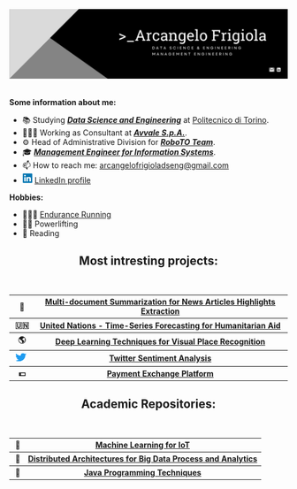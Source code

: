 <div id="header" align="center">

  <!-- <img src="https://media.giphy.com/media/dyzew7Py7bnW9DiJJj/giphy.gif" width="740"/> -->
  <a href="mailto:arcangelofrigioladseng@gmail.com">
    <img src="https://github.com/arcangeloC-137/arcangeloC-137/blob/main/imgs/arcangelofrigiolaEng.png">
  </a>
</div>
<br>

**Some information about me:**

- 📚 Studying ***[Data Science and Engineering](https://didattica.polito.it/pls/portal30/sviluppo.offerta_formativa.corsi?p_sdu_cds=37:320&p_a_acc=2023&p_header=N&p_lang=EN)*** at [Politecnico di Torino](https://www.polito.it/).
- 👨🏻‍💻 Working as Consultant at ***[Avvale S.p.A.](https://www.avvale.com/en)***.
- ⚙️ Head of Administrative Division for ***[RoboTO Team](https://www.linkedin.com/company/team-roboto/?originalSubdomain=it)***. 
- 🎓 ***[Management Engineer for Information Systems](https://didattica.polito.it/guida/2023/it/homepage?cds=5&sdu=38)***.
- 📫 How to reach me: [arcangelofrigioladseng@gmail.com](arcangelofrigioladseng@gmail.com)
- <div align="left">
  <img src="https://github.com/devicons/devicon/blob/master/icons/linkedin/linkedin-original.svg" title="LinkedIn" alt="Linkedin" width="18" height="18"/>
  <a href="https://it.linkedin.com/in/arcangelo-frigiola-332141213?trk=profile-badge">LinkedIn profile</a>

</div> 

**Hobbies:**

- 🏃🏻‍♂️ [Endurance Running](https://www.fidal.it/atleta/Arcangelo-Frigiola/hK2RkpKkcGY=)
- 🏋🏽 Powerlifting
- 📖 Reading

<h2  align="center">Most intresting projects:</h2><br>
<table width="100%" align="center">
   <tr>
    <th> &nbsp;📄</th>
    <th><a href="https://github.com/arcangeloC-137/Multinews" aligh="left"> Multi-document Summarization for News Articles Highlights Extraction </a></th>
  </tr>
  <tr>
    <th> &nbsp;🇺🇳</th>
    <th><a href="https://github.com/PoliTO-ADSP-United-Nations-Project" aligh="left">United Nations - Time-Series Forecasting for Humanitarian Aid</a></th>
  </tr>
  <tr>
    <th> &nbsp;🌎</th>
    <th><a href="https://github.com/arcangeloC-137/deep_learning_techniques_for_visual_place_recognition" aligh="left"> Deep Learning Techniques for Visual Place Recognition</a></th>
  </tr>
  <tr>
    <th><img src="https://github.com/devicons/devicon/blob/master/icons/twitter/twitter-original.svg" width="20" height="18"/></th>
    <th><a href="https://github.com/arcangeloC-137/Twitter-Sentiment-Analysis" aligh="left"> Twitter Sentiment Analysis</a></th>
  </tr>
  <tr>
    <th> &nbsp;💵</th>
    <th><a href="https://github.com/arcangeloC-137/payment_exchange_platform" aligh="left"> Payment Exchange Platform </a></th>
  </tr>
</table>


<h2  align="center">Academic Repositories:</h2><br>
<table width="100%" align="center">
  <tr>
    <th> &nbsp;📗</th>
    <th><a href="https://github.com/arcangeloC-137/machine_learning_for_iot" aligh="left"> Machine Learning for IoT</a></th>
  </tr>
  <!--tr>
    <th> &nbsp;📙</th>
    <th><a href="https://github.com/arcangeloC-137/deep_natural_language_processing" aligh="left"> Deep Natural Language Processing</a></th>
  </tr -->
  <tr>
    <th> &nbsp;📘</th>
    <th><a href="https://github.com/arcangeloC-137/distributed_architectures_for_big_data" aligh="left"> Distributed Architectures for Big Data Process and Analytics</a></th>
  </tr>
  <tr>
    <th> &nbsp;📕</th>
    <th><a href="https://github.com/arcangeloC-137/java_programming_techniques" aligh="left"> Java Programming Techniques</a></th>
  </tr>
</table>

<br>

<!--div align="center"><h2>Table of Skills</h2></div>
<div align="center">
  <table align="center">
    <tr>
      <th>Field</th>
      <th>Technology</th>
    </tr>
    <tr>
      <td>Programming Languages</td>
      <td align="center">
        <img src="https://github.com/devicons/devicon/blob/master/icons/java/java-original.svg" title="Java" alt="Java" width="35" height="35"/>&nbsp;
        <img src="https://github.com/devicons/devicon/blob/master/icons/python/python-original.svg" title="python" **alt="python" width="35" height="35"/>
      </td>
    </tr>
    <tr>
      <td>Database Management Systems</td>
      <td align="center">
        <img src="https://github.com/devicons/devicon/blob/master/icons/mysql/mysql-original.svg" title="MySQL"  alt="MySQL" width="35" height="35"/>&nbsp;
        <img src="https://github.com/devicons/devicon/blob/master/icons/mongodb/mongodb-original.svg" title="mongodb" **alt="mongodb" width="35" height="35"/>
        <img src="https://github.com/devicons/devicon/blob/master/icons/oracle/oracle-original.svg" title="oracle" **alt="oracle" width="35" height="35"/>
        <img src="https://github.com/devicons/devicon/blob/master/icons/redis/redis-plain.svg" title="redis" **alt="redis" width="35" height="35"  style="vertical-align:middle;margin:50px 50px"/>
      </td>
    </tr>
    <tr>
      <td>Data Science</td>
      <td align="center">
        <img src="https://github.com/devicons/devicon/blob/master/icons/numpy/numpy-original.svg" title="numpy" **alt="numpy" width="35" height="35"/>
        <img src="https://github.com/devicons/devicon/blob/master/icons/pandas/pandas-original.svg" title="pandas" **alt="pandas" width="35" height="35"/>
        <img src="https://github.com/arcangeloC-137/arcangeloC-137/blob/main/imgs/spark.png" title="Apache Spark" **alt="Apache Spark" width="65" height="35"/>
        <img src="https://github.com/arcangeloC-137/arcangeloC-137/blob/main/imgs/Apache_Solr-Logo.wine.png" title="Apache Solr" **alt="Apache Solr" width="65" height="35"/>
      </td>
    </tr>
    <tr>
      <td>Machine Learning</td>
      <td align="center">
        <img src="https://github.com/arcangeloC-137/arcangeloC-137/blob/main/imgs/scikit.png" title="Scikit-Learn" **alt="Scikit-Learn" width="55" height="35"/>
        <img src="https://github.com/arcangeloC-137/arcangeloC-137/blob/main/imgs/sphx_glr_logos2_003.webp" title="Matplotlib" **alt="Matplotlib" width="145" height="25"/>
      </td>
    </tr>
    <tr>
      <td>Deep Learning</td>
      <td align="center">
        <img src="https://github.com/devicons/devicon/blob/master/icons/pytorch/pytorch-original.svg" title="pytorch" **alt="pytorch" width="35" height="35"/>
        <img src="https://github.com/devicons/devicon/blob/master/icons/opencv/opencv-original.svg" title="opencv" **alt="opencv" width="35" height="35"/>
        <img src="https://github.com/devicons/devicon/blob/master/icons/tensorflow/tensorflow-original.svg" title="tensorflow" **alt="tensorflow" width="35" height="35"/>
        <img src="https://github.com/arcangeloC-137/arcangeloC-137/blob/main/imgs/huggingface.png" title="huggingface" **alt="huggingface" width="35" height="35"/>
      </td>
    </tr>
    <tr>
      <td>Microservices Architectures</td>
      <td align="center">
       <img src="https://github.com/devicons/devicon/blob/master/icons/spring/spring-original.svg" title="Spring" alt="Spring" width="35" height="35"/>
       <img src="https://github.com/devicons/devicon/blob/master/icons/docker/docker-original.svg" title="docker" **alt="docker" width="35" height="35"/>
       <img src="https://github.com/devicons/devicon/blob/master/icons/kubernetes/kubernetes-plain-wordmark.svg" title="kubernetes" **alt="kubernetes" width="35" height="35"/>
       <img src="https://github.com/arcangeloC-137/arcangeloC-137/blob/main/imgs/postman.png" title="Postman" **alt="Postman" width="35" height="35"/>
       <img src="https://github.com/arcangeloC-137/arcangeloC-137/blob/main/imgs/openshift.png" title="openshift" **alt="openshift" width="35" height="35"/>
     </td>
    </tr>
    <tr>
      <td>Cloud Computing Platforms</td>
      <td align="center">
        <img src="https://github.com/arcangeloC-137/arcangeloC-137/blob/main/imgs/colab.svg.png" title="Google Colab" **alt="Google Colab" width="65" height="35"/>
        <img src="https://github.com/arcangeloC-137/arcangeloC-137/blob/main/imgs/deepnote1.png" title="Deepnote" **alt="Deepnote" width="25" height="25"/>
        <img src="https://github.com/devicons/devicon/blob/master/icons/jupyter/jupyter-original.svg" title="Jupyter" **alt="Jupyter" width="35" height="35"/>
      </td>
    </tr>
    <tr>
      <td>Distributed Revision Control</td>
      <td align="center">
        <img src="https://github.com/devicons/devicon/blob/master/icons/git/git-original.svg" title="Git" **alt="Git" width="35" height="35"/>
        <img src="https://github.com/devicons/devicon/blob/master/icons/tortoisegit/tortoisegit-original.svg" title="tortoisegit" **alt="tortoisegit" width="35" height="35"/>
      </td>
    </tr>
    <tr>
      <td>IDEs</td>
      <td align="center">
        <img src="https://github.com/devicons/devicon/blob/master/icons/vscode/vscode-original.svg" title="vscode" **alt="vscode" width="35" height="35" border-spacing="30"/>
        <img src="https://github.com/arcangeloC-137/arcangeloC-137/blob/main/imgs/pycharm.svg.png" title="pycharm" **alt="pycharm" width="35" height="35"/>
        <img src="https://github.com/arcangeloC-137/arcangeloC-137/blob/main/imgs/eclipse.png" title="eclipse" **alt="eclipse" width="35" height="35"/>
        <img src="https://github.com/arcangeloC-137/arcangeloC-137/blob/main/imgs/intellij.png" title="intellij" **alt="intellij" width="35" height="35"/>
      </td>
    </tr>
  </table>
</div>
